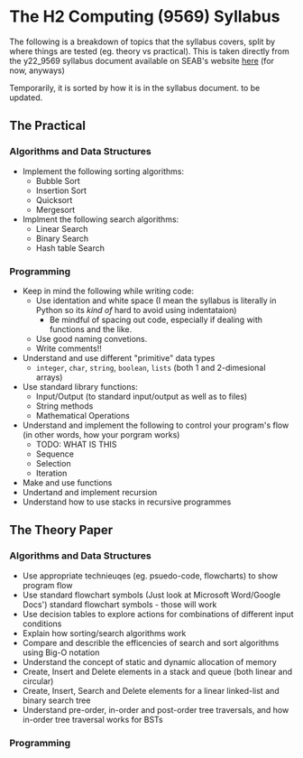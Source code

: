 # The H2 Computing (9569) Syllabus

The following is a breakdown of topics that the syllabus covers, split by where things are tested (eg. theory vs practical). This is taken directly from the y22_9569 syllabus document available on SEAB's website [here](https://www.seab.gov.sg/docs/default-source/national-examinations/syllabus/alevel/2022syllabus/9569_y22_sy.pdf) (for now, anyways)

Temporarily, it is sorted by how it is in the syllabus document. to be updated.

## The Practical
### Algorithms and Data Structures 
- Implement the following sorting algorithms:
    - Bubble Sort 
    - Insertion Sort
    - Quicksort
    - Mergesort
- Implment the following search algorithms:
    - Linear Search
    - Binary Search
    - Hash table Search

### Programming
- Keep in mind the following while writing code:
    - Use identation and white space (I mean the syllabus is literally in Python so its _kind of_ hard to avoid using indentataion)
        - Be mindful of spacing out code, especially if dealing with functions and the like.
    - Use good naming convetions.
    - Write comments!!
- Understand and use  different "primitive" data types
    - `integer`, `char`, `string`, `boolean`, `lists` (both 1 and 2-dimesional arrays) 
- Use standard library functions:
    - Input/Output (to standard input/output as well as to files)
    - String methods
    - Mathematical Operations
- Understand and implement the following to control your program's flow (in other words, how your porgram works)
    - TODO: WHAT IS THIS
    - Sequence
    - Selection
    - Iteration 
- Make and use functions
- Undertand and implement recursion
- Understand how to use stacks in recursive programmes


## The Theory Paper
### Algorithms and Data Structures 
- Use appropriate technieuqes (eg. psuedo-code, flowcharts) to show program flow
- Use standard flowchart symbols (Just look at Microsoft Word/Google Docs') standard flowchart symbols - those will work
- Use decision tables to explore actions for combinations of different input conditions
- Explain how sorting/search algorithms work
- Compare and describle the efficencies of search and sort algorithms using Big-O notation
- Understand the concept of static and dynamic allocation of memory
- Create, Insert and Delete elements in a stack and queue (both linear and circular)
- Create, Insert, Search and Delete elements for a linear linked-list and binary search tree
- Understand pre-order, in-order and post-order tree traversals, and how in-order tree traversal works for BSTs

### Programming 
